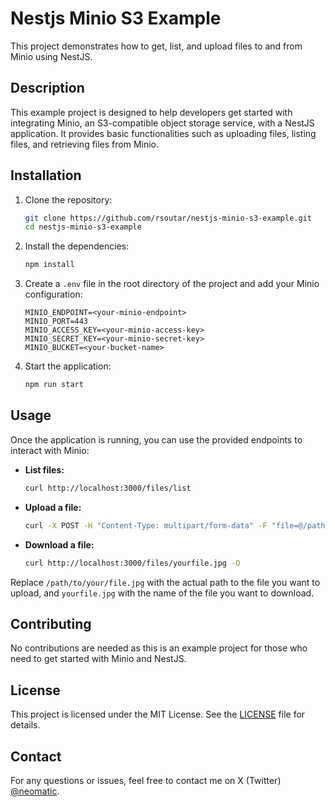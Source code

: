 # Nestjs Minio S3 Example

This project demonstrates how to get, list, and upload files to and from Minio using NestJS.

## Description

This example project is designed to help developers get started with integrating Minio, an S3-compatible object storage service, with a NestJS application. It provides basic functionalities such as uploading files, listing files, and retrieving files from Minio.

## Installation

1. Clone the repository:

   ```bash
   git clone https://github.com/rsoutar/nestjs-minio-s3-example.git
   cd nestjs-minio-s3-example
   ```

2. Install the dependencies:

   ```bash
   npm install
   ```

3. Create a `.env` file in the root directory of the project and add your Minio configuration:

   ```env
   MINIO_ENDPOINT=<your-minio-endpoint>
   MINIO_PORT=443
   MINIO_ACCESS_KEY=<your-minio-access-key>
   MINIO_SECRET_KEY=<your-minio-secret-key>
   MINIO_BUCKET=<your-bucket-name>
   ```

4. Start the application:
   ```bash
   npm run start
   ```

## Usage

Once the application is running, you can use the provided endpoints to interact with Minio:

- **List files:**

  ```bash
  curl http://localhost:3000/files/list
  ```

- **Upload a file:**

  ```bash
  curl -X POST -H "Content-Type: multipart/form-data" -F "file=@/path/to/your/file.jpg" http://localhost:3000/files/upload
  ```

- **Download a file:**
  ```bash
  curl http://localhost:3000/files/yourfile.jpg -O
  ```

Replace `/path/to/your/file.jpg` with the actual path to the file you want to upload, and `yourfile.jpg` with the name of the file you want to download.

## Contributing

No contributions are needed as this is an example project for those who need to get started with Minio and NestJS.

## License

This project is licensed under the MIT License. See the [LICENSE](LICENSE) file for details.

## Contact

For any questions or issues, feel free to contact me on X (Twitter) [@neomatic](https://twitter.com/neomatic).
